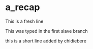# a_recap

This is a fresh line

This was typed in the first slave branch

this is  a short line added by chidiebere








